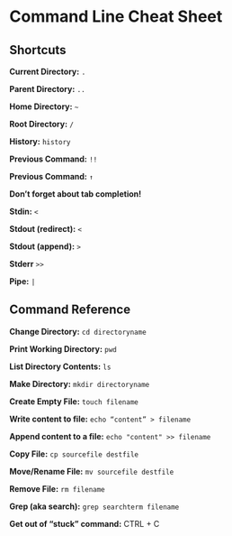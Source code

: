 # Command Line Cheat Sheet

## Shortcuts

**Current Directory:** `.`

**Parent Directory:** `..`

**Home Directory:** `~`

**Root Directory:** `/`

**History:** `history`

**Previous Command:** `!!`

**Previous Command:** `↑`

**Don’t forget about tab completion!**

**Stdin:** `<`

**Stdout \(redirect\):** `<`

**Stdout \(append\):** `>`

**Stderr** `>>`

**Pipe:** `|`

## Command Reference

**Change Directory:** `cd directoryname`

**Print Working Directory:** `pwd`

**List Directory Contents:** `ls`

**Make Directory:** `mkdir directoryname`

**Create Empty File:** `touch filename`

**Write content to file:** `echo “content” > filename`

**Append content to a file:** `echo "content" >> filename`

**Copy File:** `cp sourcefile destfile`

**Move/Rename File:** `mv sourcefile destfile`

**Remove File:** `rm filename`

**Grep \(aka search\):** `grep searchterm filename`

**Get out of “stuck” command:**  CTRL + C

